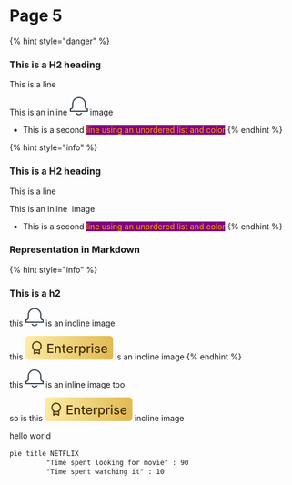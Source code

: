 # Page 5



{% hint style="danger" %}


### This is a H2 heading

This is a line

This is an inline <img src=".gitbook/assets/notification (1).png" alt="" data-size="line"> image

* This is a second <mark style="color:orange;background-color:purple;">line using an unordered list and color</mark>
{% endhint %}

{% hint style="info" %}
### This is a H2 heading

This is a line

This is an inline <img src="broken-reference" alt="" data-size="line"> image

* This is a second <mark style="color:orange;background-color:purple;">line using an unordered list and color</mark>
{% endhint %}

### Representation in Markdown

{% hint style="info" %}


### This is a h2

this ![](.gitbook/assets/notification.png) is an incline image

this ![](.gitbook/assets/EnterpriseTag.svg) is an incline image
{% endhint %}

this ![](<.gitbook/assets/image (18).png>) is an inline image too

so is this ![](.gitbook/assets/EnterpriseTag.svg) incline image



hello world <img src="broken-reference" alt="" data-size="line">



```mermaid
pie title NETFLIX
         "Time spent looking for movie" : 90
         "Time spent watching it" : 10

```

